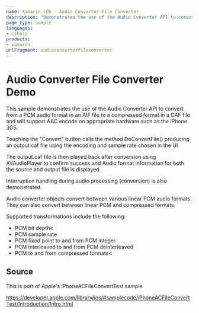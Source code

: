 ```yaml
---
name: Xamarin.iOS - Audio Converter File Converter
description: "Demonstrates the use of the Audio Converter API to convert from a PCM audio format in an AIF file to a compressed format in a CAF file..."
page_type: sample
languages:
- csharp
products:
- xamarin
urlFragment: audioconverterfileconverter
---
```


# Audio Converter File Converter Demo

This sample demonstrates the use of the Audio Converter API to convert
from a PCM audio format in an AIF file to a compressed format in a CAF
file and will support AAC encode on appropriate hardware such as the
iPhone 3GS.

Touching the "Convert" button calls the method DoConvertFile() producing
an output.caf file using the encoding and sample rate chosen in the UI.

The output.caf file is then played back after conversion using AVAudioPlayer
to confirm success and Audio format information for both the source and
output file is displayed.

Interruption handling during audio processing (conversion) is also demonstrated.

Audio converter objects convert between various linear PCM audio formats.
They can also convert between linear PCM and compressed formats.

Supported transformations include the following:

* PCM bit depth<
* PCM sample rate
* PCM fixed point to and from PCM integer
* PCM interleaved to and from PCM deinterleaved
* PCM to and from compressed formats<

## Source

This is port of Apple's iPhoneACFileConvertTest sample

https://developer.apple.com/library/ios/#samplecode/iPhoneACFileConvertTest/Introduction/Intro.html
